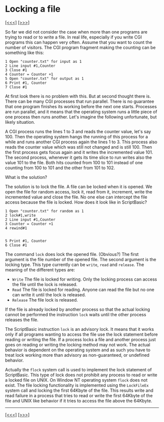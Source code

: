 # Locking a file

[\[\<\<\<\]](ug_12.7.md) [\[\>\>\>\]](ug_12.9.md)

So far we did not consider the case when more than one programs are
trying to read or to write a file. In real life, especially if you write
CGI programs this can happen very often. Assume that you want to count
the number of visitors. The CGI program fragment making the counting can
be something like this:

    1 Open "counter.txt" for input as 1
    2 Line input #1,Counter
    3 Close #1
    4 Counter = Counter +1
    5 Open "counter.txt" for output as 1
    6 Print #1, Counter
    7 Close #1

At first look there is no problem with this. But at second thought there
is. There can be many CGI processes that run parallel. There is no
guarantee that one program finishes its working before the next one
starts. Processes are run parallel, and it means that the operating
system runs a little piece of one process then runs another. Let's
imagine the following unfortunate, but likely situation.

A CGI process runs the lines 1 to 3 and reads the counter value, let's
say 100. Then the operating system hangs the running of this process for
a while and runs another CGI process again the lines 1 to 3. This
process also reads the counter value which was still not changed and is
still 100. Then the first process gets focus again and it writes the
incremented value 101. The second process, whenever it gets its time
slice to run writes also the value 101 to the file. Both hits counted
from 100 to 101 instead of one counting from 100 to 101 and the other
from 101 to 102.

What is the solution?

The solution is to lock the file. A file can be locked when it is
opened. We open the file for random access, lock it, read from it,
increment, write the incremented value and close the file. No one else
can intercept the file access because the file is locked. How does it
look like in ScriptBasic?

    1 Open "counter.txt" for random as 1
    2 lock#1,write
    2 Line input #1,Counter
    3 Counter = Counter +1
    4 rewind#1
    
    
    5 Print #1, Counter
    6 Close #1

The command `lock` does lock the opened file. (Obvious?) The first
argument is the file number of the opened file. The second argument is
the locking type. This type currently can be `write`, `read` and
`release`. The meaning of the different types are:

  - `Write` The file is locked for writing. Only the locking process can
    access the file until the lock is released.
  - `Read` The file is locked for reading. Anyone can read the file but
    no one can write it until the lock is released.
  - `Release` The file lock is released.

If the file is already locked by another process so that the actual
locking cannot be performed the instruction `lock` waits until the other
process releases the file.

The ScriptBasic instruction `lock` is an advisory lock. It means that it
works only if all programs wanting to access the file use the lock
statement before reading or writing the file. If a process locks a file
and another process just goes on reading or writing the locking method
may not work. The actual behavior is dependent on the operating system
and as such you have to treat lock working more than advisory as
non-guaranteed, or undefined behavior.

Actually the `flock` system call is used to implement the lock statement
of ScriptBasic. This type of lock does not prohibit any process to read
or write a locked file on UNIX. On Window NT operating system `flock`
does not exist. The file locking functionality is implemented using the
`LockFileEx` system call and locking the first 64Kbyte of the file. This
results write and read failure in a process that tries to read or write
the first 64Kbyte of the file and UNIX like behavior if it tries to
access the file above the 64Kbyte.

-----

[\[\<\<\<\]](ug_12.7.md) [\[\>\>\>\]](ug_12.9.md)
